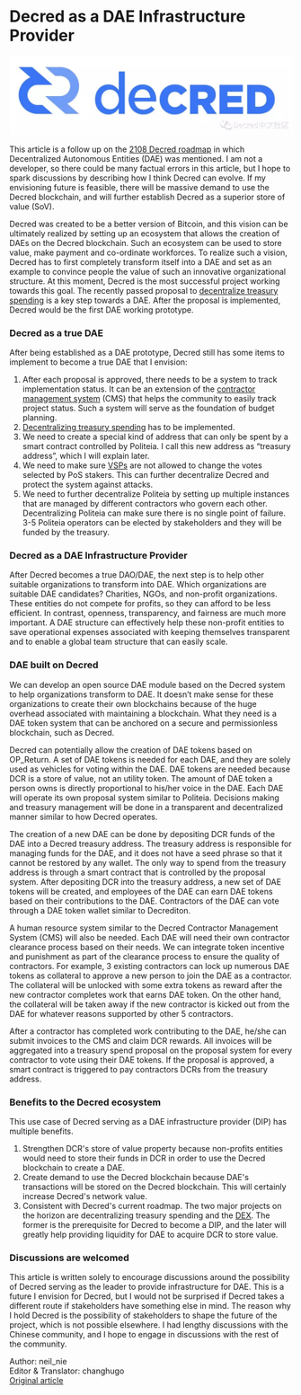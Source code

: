 # Decred as a DAE Infrastructure Provider

![logo](img/header.png )

This article is a follow up on the [2108 Decred roadmap](https://blog.decred.org/2018/02/28/2018-Decred-Roadmap/) in which Decentralized Autonomous Entities (DAE) was mentioned. I am not a developer, so there could be many factual errors in this article, but I hope to spark discussions by describing how I think Decred can evolve. If my envisioning future is feasible, there will be massive demand to use the Decred blockchain, and will further establish Decred as a superior store of value (SoV).

Decred was created to be a better version of Bitcoin, and this vision can be ultimately realized by setting up an ecosystem that allows the creation of DAEs on the Decred blockchain. Such an ecosystem can be used to store value, make payment and co-ordinate workforces. To realize such a vision, Decred has to first completely transform itself into a DAE and set as an example to convince people the value of such an innovative organizational structure. At this moment, Decred is the most successful project working towards this goal. The recently passed proposal to [decentralize treasury spending](https://proposals.decred.org/proposals/c96290a2478d0a1916284438ea2c59a1215fe768a87648d04d45f6b7ecb82c3f) is a key step towards a DAE. After the proposal is implemented, Decred would be the first DAE working prototype. 

 ### Decred as a true DAE
After being established as a DAE prototype, Decred still has some items to implement to become a true DAE that I envision:
1. After each proposal is approved, there needs to be a system to track implementation status.  It can be an extension of the [contractor management system](https://github.com/decred/contractor-mgmt) (CMS) that helps the community to easily track project status. Such a system will serve as the foundation of budget planning.
2. [Decentralizing treasury spending]((https://proposals.decred.org/proposals/c96290a2478d0a1916284438ea2c59a1215fe768a87648d04d45f6b7ecb82c3f)) has to be implemented.
3. We need to create a special kind of address that can only be spent by a smart contract controlled by Politeia. I call this new address as “treasury address”, which I will explain later. 
4. We need to make sure [VSPs](https://docs.decred.org/faq/proof-of-stake/voting-service-providers/) are not allowed to change the votes selected by PoS stakers.  This can further decentralize Decred and protect the system against attacks. 
5. We need to further decentralize Politeia by setting up multiple instances that are managed by different contractors who govern each other. Decentralizing Politeia can make sure there is no single point of failure. 3-5 Politeia operators can be elected by stakeholders and they will be funded by the treasury. 

### Decred as a DAE Infrastructure Provider
After Decred becomes a true DAO/DAE, the next step is to help other suitable organizations to transform into DAE. Which organizations are suitable DAE candidates? Charities, NGOs, and non-profit organizations. These entities do not compete for profits, so they can afford to be less efficient. In contrast, openness, transparency, and fairness are much more important. A DAE structure can effectively help these non-profit entities to save operational expenses associated with keeping themselves transparent and to enable a global team structure that can easily scale.

### DAE built on Decred
We can develop an open source DAE module based on the Decred system to help organizations transform to DAE. It doesn’t make sense for these organizations to create their own blockchains because of the huge overhead associated with maintaining a blockchain. What they need is a DAE token system that can be anchored on a secure and permissionless blockchain, such as Decred. 

Decred can potentially allow the creation of DAE tokens based on OP_Return. A set of DAE tokens is needed for each DAE, and they are solely used as vehicles for voting within the DAE. DAE tokens are needed because DCR is a store of value, not an utility token. The amount of DAE token a person owns is directly proportional to his/her voice in the DAE. Each DAE will operate its own proposal system similar to Politeia. Decisions making and treasury management will be done in a transparent and decentralized manner similar to how Decred operates. 

The creation of a new DAE can be done by depositing DCR funds of the DAE into a Decred treasury address. The treasury address is responsible for managing funds for the DAE, and it does not have a seed phrase so that it cannot be restored by any wallet. The only way to spend from the treasury address is through a smart contract that is controlled by the proposal system. After depositing DCR into the treasury address, a new set of DAE tokens will be created, and employees of the DAE can earn DAE tokens based on their contributions to the DAE. Contractors of the DAE can vote through a DAE token wallet similar to Decrediton.   

A human resource system similar to the Decred Contractor Management System (CMS) will also be needed. Each DAE will need their own contractor clearance process based on their needs. We can integrate token incentive and punishment as part of the clearance process to ensure the quality of contractors. For example, 3 existing contractors can lock up numerous DAE tokens as collateral to approve a new person to join the DAE as a contractor. The collateral will be unlocked with some extra tokens as reward after the new contractor completes work that earns DAE token. On the other hand, the collateral will be taken away if the new contractor is kicked out from the DAE for whatever reasons supported by other 5 contractors. 

After a contractor has completed work contributing to the DAE, he/she can submit invoices to the CMS and claim DCR rewards. All invoices will be aggregated into a treasury spend proposal on the proposal system for every contractor to vote using their DAE tokens. If the proposal is approved, a smart contract is triggered to pay contractors DCRs from the treasury address. 

### Benefits to the Decred ecosystem
This use case of Decred serving as a DAE infrastructure provider (DIP) has multiple benefits.
1. Strengthen DCR's store of value property because non-profits entities would need to store their funds in DCR in order to use the Decred blockchain to create a DAE. 
2. Create demand to use the Decred blockchain because DAE's transactions will be stored on the Decred blockchain. This will certainly increase Decred's network value.
3. Consistent with Decred's current roadmap. The two major projects on the horizon are decentralizing treasury spending and the [DEX](https://blog.decred.org/2018/06/05/A-New-Kind-of-DEX/). The former is the prerequisite for Decred to become a DIP, and the later will greatly help providing liquidity for DAE to acquire DCR to store value.

### Discussions are welcomed
This article is written solely to encourage discussions around the possibility of Decred serving as the leader to provide infrastructure for DAE. This is a future I envision for Decred, but I would not be surprised if Decred takes a different route if stakeholders have something else in mind. The reason why I hold Decred is the possibility of stakeholders to shape the future of the project, which is not possible elsewhere. I had lengthy discussions with the Chinese community, and I hope to engage in discussions with the rest of the community.




Author: neil_nie <br/>
Editor & Translator: changhugo <br/>
[Original article](https://blog.dcrclub.org/chapter_05/dcr_DAE.html) 